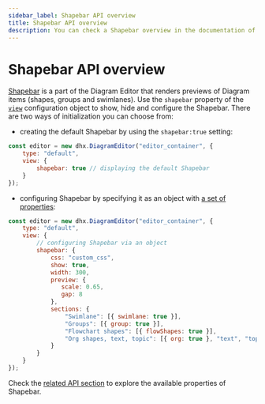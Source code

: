 ```yaml
---
sidebar_label: Shapebar API overview
title: Shapebar API overview 
description: You can check a Shapebar overview in the documentation of the DHTMLX JavaScript Diagram library. Browse developer guides and API reference, try out code examples and live demos, and download a free 30-day evaluation version of DHTMLX Diagram.
---
```


# Shapebar API overview

[Shapebar](/guides/diagram_editor/shapebar/) is a part of the Diagram Editor that renders previews of Diagram items (shapes, groups and swimlanes). Use the `shapebar` property of the [`view`](/api/diagram_editor/editor/config/view_property/) configuration object to show, hide and configure the Shapebar. There are two ways of initialization you can choose from:

- creating the default Shapebar by using the `shapebar:true` setting:

~~~jsx
const editor = new dhx.DiagramEditor("editor_container", {
    type: "default",
    view: {
        shapebar: true // displaying the default Shapebar
    }
});
~~~ 

- configuring Shapebar by specifying it as an object with [a set of properties](/category/shapebar-properties/):

~~~jsx
const editor = new dhx.DiagramEditor("editor_container", {
    type: "default",
    view: {
        // configuring Shapebar via an object
        shapebar: {
            css: "custom_css",
            show: true,
            width: 300,
            preview: {
               scale: 0.65,
               gap: 8
            },
            sections: {
                "Swimlane": [{ swimlane: true }],
                "Groups": [{ group: true }],   
                "Flowchart shapes": [{ flowShapes: true }],
                "Org shapes, text, topic": [{ org: true }, "text", "topic"]
            }
        }
    }
});
~~~

Check the [related API section](/category/shapebar-properties/) to explore the available properties of Shapebar.

